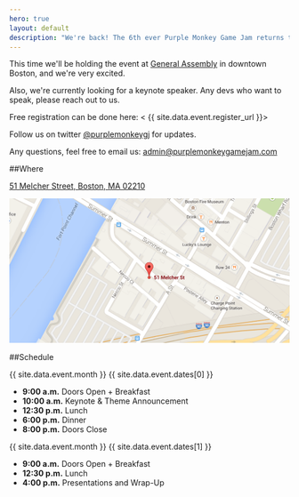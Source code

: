 ```yaml
---
hero: true
layout: default
description: "We're back! The 6th ever Purple Monkey Game Jam returns to Boston March 28th and 29th. Standard fare: full weekend, themed, non-competitive, free tickets, free food, good times!"
---
```


This time we'll be holding the event at [General Assembly](https://generalassemb.ly) in downtown Boston, and we're very excited.

Also, we're currently looking for a keynote speaker. Any devs who want to speak, please reach out to us.

Free registration can be done here: < {{ site.data.event.register_url }}>

Follow us on twitter [@purplemonkeygj](http://twitter.com/@purplemonkeygj) for updates.

Any questions, feel free to email us: [admin@purplemonkeygamejam.com](mailto:admin@purplemonkeygamejam.com)

##Where

[51 Melcher Street, Boston, MA 02210](https://www.google.com/maps/place/51+Melcher+St,+Boston,+MA+02210/)

[![](images/staticmap.png)](https://www.google.com/maps/place/51+Melcher+St,+Boston,+MA+02210/)

##Schedule

{{ site.data.event.month }} {{ site.data.event.dates[0] }}
       
- **9:00 a.m.** Doors Open + Breakfast
- **10:00 a.m.** Keynote & Theme Announcement
- **12:30 p.m.** Lunch
- **6:00 p.m.** Dinner
- **8:00 p.m.** Doors Close   
       
{{ site.data.event.month }} {{ site.data.event.dates[1] }}     

- **9:00 a.m.** Doors Open + Breakfast
- **12:30 p.m.** Lunch
- **4:00 p.m.** Presentations and Wrap-Up
